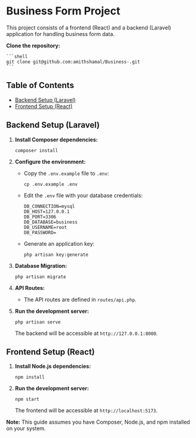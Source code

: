 # Business Form Project

This project consists of a frontend (React) and a backend (Laravel) application for handling business form data.

**Clone the repository:**

    ```shell
    git clone git@github.com:amithshamal/Business-.git
    ```


## Table of Contents

-   [Backend Setup (Laravel)](#backend-setup-laravel)
-   [Frontend Setup (React)](#frontend-setup-react)

## Backend Setup (Laravel)
1.  **Install Composer dependencies:**

    ```shell
    composer install
    ```

2.  **Configure the environment:**

    *   Copy the `.env.example` file to `.env`:

        ```shell
        cp .env.example .env
        ```

    *   Edit the `.env` file with your database credentials:

        ```
        DB_CONNECTION=mysql
        DB_HOST=127.0.0.1
        DB_PORT=3306
        DB_DATABASE=business
        DB_USERNAME=root
        DB_PASSWORD=
        ```

    *   Generate an application key:

        ```shell
        php artisan key:generate
        ```

3.  **Database Migration:**

    ```shell
    php artisan migrate
    ```

4.  **API Routes:**

    *   The API routes are defined in `routes/api.php`.

5.  **Run the development server:**

    ```shell
    php artisan serve
    ```

    The backend will be accessible at `http://127.0.0.1:8000`.

## Frontend Setup (React)
1.  **Install Node.js dependencies:**

    ```shell
    npm install
    ```

2.  **Run the development server:**

    ```shell
    npm start
    ```

    The frontend will be accessible at `http://localhost:5173`.

**Note:** This guide assumes you have Composer, Node.js, and npm installed on your system.